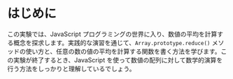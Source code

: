 # はじめに

この実験では、JavaScript プログラミングの世界に入り、数値の平均を計算する概念を探求します。実践的な演習を通じて、`Array.prototype.reduce()` メソッドの使い方と、任意の数の値の平均を計算する関数を書く方法を学びます。この実験が終了するとき、JavaScript を使って数値の配列に対して数学的演算を行う方法をしっかりと理解しているでしょう。
